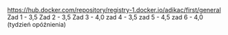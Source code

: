 https://hub.docker.com/repository/registry-1.docker.io/adikac/first/general
Zad 1 - 3,5
Zad 2 - 3,5
Zad 3 - 4,0
zad 4 - 3,5
zad 5 - 4,5
zad 6 - 4,0 (tydzień opóźnienia)